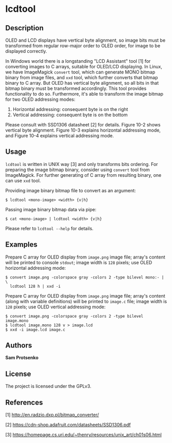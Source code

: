 # lcdtool

## Description

OLED and LCD displays have vertical byte alignment, so image bits must be
transformed from regular row-major order to OLED order, for image to be
displayed correctly.

In Windows world there is a longstanding "LCD Assistant" tool [1] for converting
images to C arrays, suitable for OLED/LCD displaying. In Linux, we have
ImageMagick `convert` tool, which can generate MONO bitmap binary from image
files, and `xxd` tool, which further converts that bitmap binary to C array. But
OLED has vertical byte alignment, so all bits in that bitmap binary must be
transformed accordingly. This tool provides functionality to do so. Furthermore,
it's able to transform the image bitmap for two OLED addressing modes:

  1. Horizontal addressing: consequent byte is on the right
  2. Vertical addressing: consequent byte is on the bottom

Please consult with SSD1306 datasheet [2] for details. Figure 10-2 shows
vertical byte alignment. Figure 10-3 explains horizontal addressing mode, and
Figure 10-4 explains vertical addressing mode.

## Usage

`lcdtool` is written in UNIX way [3] and only transforms bits ordering. For
preparing the image bitmap binary, consider using `convert` tool from
ImageMagick. For further generating of C array from resulting binary, one can
use `xxd` tool.

Providing image binary bitmap file to convert as an argument:

```
$ lcdtool <mono-image> <width> {v|h}
```

Passing image binary bitmap data via pipe:

```
$ cat <mono-image> | lcdtool <width> {v|h}
```

Please refer to `lcdtool --help` for details.

## Examples

Prepare C array for OLED display from `image.png` image file; array's content
will be printed to console `stdout`; image width is `128` pixels; use OLED
horizontal addressing mode:

```
$ convert image.png -colorspace gray -colors 2 -type bilevel mono:- | \
  lcdtool 128 h | xxd -i
```

Prepare C array for OLED display from `image.png` image file; array's content
(along with variable definitions) will be printed to `image.c` file; image width
is `128` pixels; use OLED vertical addressing mode:

```
$ convert image.png -colorspace gray -colors 2 -type bilevel image.mono
$ lcdtool image.mono 128 v > image.lcd
$ xxd -i image.lcd image.c
```

## Authors

**Sam Protsenko**

## License

The project is licensed under the GPLv3.

## References

[1] http://en.radzio.dxp.pl/bitmap_converter/

[2] https://cdn-shop.adafruit.com/datasheets/SSD1306.pdf

[3] https://homepage.cs.uri.edu/~thenry/resources/unix_art/ch01s06.html
